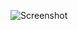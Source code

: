 
![Screenshot](https://github.com/Muniba321/merit-lists/assets/123102433/c6e1fcbd-5a7a-4a42-a477-cae0899ff678)



